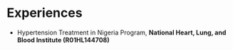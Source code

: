 ﻿# Experiences
- Hypertension Treatment in Nigeria Program, **National Heart, Lung, and Blood Institute (R01HL144708)**


